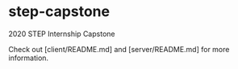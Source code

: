# step-capstone
2020 STEP Internship Capstone

Check out [client/README.md] and [server/README.md] for more information.
